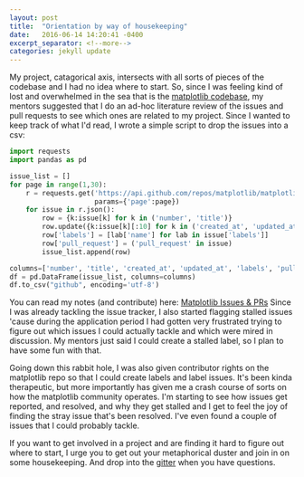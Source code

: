 ```yaml
---
layout: post
title:  "Orientation by way of housekeeping"
date:   2016-06-14 14:20:41 -0400
excerpt_separator: <!--more-->
categories: jekyll update
---
```


My project, catagorical axis, intersects with all sorts of pieces of the codebase and I had no idea where to start. So, since 
I was feeling kind of lost and overwhelmed in the sea that is the [matplotlib codebase](https://github.com/matplotlib/matplotlib), 
my mentors suggested that I do an ad-hoc literature review of the issues and pull requests to see which ones are related to my project.
Since I wanted to keep track of what I'd read, I wrote a simple script to drop the issues into a csv:
<!--more-->

```python
import requests
import pandas as pd

issue_list = []
for page in range(1,30):
    r = requests.get('https://api.github.com/repos/matplotlib/matplotlib/issues',
                     params={'page':page})
    for issue in r.json():
        row = {k:issue[k] for k in ('number', 'title')}
        row.update({k:issue[k][:10] for k in ('created_at', 'updated_at')})
        row['labels'] = [lab['name'] for lab in issue['labels']]
        row['pull_request'] = ('pull_request' in issue)
        issue_list.append(row)

columns=['number', 'title', 'created_at', 'updated_at', 'labels', 'pull_request']
df = pd.DataFrame(issue_list, columns=columns)
df.to_csv("github", encoding='utf-8')
```

You can read my notes (and contribute) here: [
Matplotlib Issues & PRs](https://docs.google.com/spreadsheets/d/1PkxqqVAzrWuGtQ1KJJ-RrrnA17wMRniy1W4gVPOBSK0/edit?usp=sharing) Since I was already tackling the issue tracker, I also started flagging stalled issues 'cause during the application period I had gotten very frustrated trying to figure out which issues I could actually tackle and which were mired in discussion. My mentors just said I could create a stalled label, so I plan to have some fun with that.

Going down this rabbit hole, I was also given contributor rights on the matplotlib repo so that I could create labels and label issues. It's been kinda therapeutic, but more importantly has given me a crash course of sorts on how the matplotlib community operates. I'm starting to see how issues get reported, and resolved, and why they get stalled and I get to feel the joy of finding the stray issue that's been resolved. I've even found a couple of issues that I could probably tackle. </p>

If you want to get involved in a project and are finding it hard to figure out where to start, I urge you to get out your metaphorical duster and join in on some housekeeping. And drop into the [gitter](https://gitter.im/matplotlib/matplotlib) when you have questions. 
